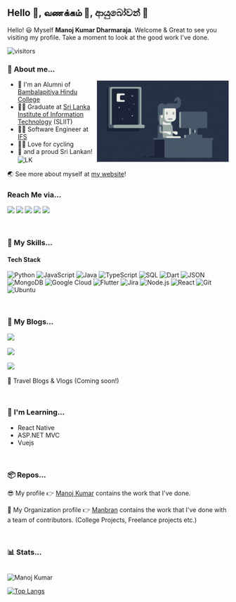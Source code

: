 ## Hello 👋, வணக்கம் 🙏, ආයුබෝවන් 🙏

Hello! 😃 Myself **Manoj Kumar Dharmaraja**. Welcome & Great to see you visiting my profile. Take a moment to look at the good work I've done.

![visitors](https://visitor-badge.glitch.me/badge?page_id=manoj997.manoj997)

### 📜 **About me...**

<img alt="Night Coding" src="https://raw.githubusercontent.com/AVS1508/AVS1508/master/assets/Night-Coding.gif" align="right"/>

- 🏫 I'm an Alumni of [Bambalapitiya Hindu College](https://www.hcc.lk) <br>
- 👨‍🎓 Graduate at [Sri Lanka Institute of Information Technology](https://www.sliit.lk/) (SLIIT)<br>
- 👩‍💻 Software Engineer at [IFS](https://www.ifs.com/lk/) <br>
- 🚴‍♀️ Love for cycling <br>
- 💖 and a proud Sri Lankan!
  <img align="center" alt="LK" width="75px" src="https://thumbs.gfycat.com/AnotherShadyDormouse-size_restricted.gif"/>

🌏 See more about myself at [my website](https://manoj-kumar.me)!
<br>

### **Reach Me via...**

[![](https://img.shields.io/badge/GitHub-100000?style=for-the-badge&logo=github&logoColor=white)](https://www.github.com/manoj997)
[![](https://img.shields.io/badge/Facebook-1877F2?style=for-the-badge&logo=facebook&logoColor=white)](https://www.facebook.com/manojKumar.dharmaraj)
[![](https://img.shields.io/badge/Twitter-1DA1F2?style=for-the-badge&logo=twitter&logoColor=white)](https://twitter.com/manoj_dharmaraj)
[![](https://img.shields.io/badge/LinkedIn-0077B5?style=for-the-badge&logo=linkedin&logoColor=white)](https://www.linkedin.com/in/manojkumardharmaraja/)
[![](https://img.shields.io/badge/Stack_Overflow-FE7A16?style=for-the-badge&logo=stack-overflow&logoColor=white)](https://stackoverflow.com/users/9983802/)

<br>

### **💪 My Skills...**

#### **Tech Stack**

![Python](https://img.shields.io/badge/-Python-000?&logo=python)
![JavaScript](https://img.shields.io/badge/-JavaScript-000?&logo=JavaScript&logoColor=ddc508)
![Java](https://img.shields.io/badge/-Java-000?&logo=Java&logoColor=orange)
![TypeScript](https://img.shields.io/badge/-TypeScript-000?&logo=TypeScript&logoColor=007ACC)
![SQL](https://img.shields.io/badge/-SQL-000?&logo=MySQL&logoColor=white)
![Dart](https://img.shields.io/badge/-Dart-000?&logo=dart&logoColor=2196F3)
![JSON](https://img.shields.io/badge/-JSON-000?&logo=json&logoColor=yellow)
![MongoDB](https://img.shields.io/badge/-MongoDB-000?style=round&logo=mongodb)
![Google Cloud](https://img.shields.io/badge/-Google%20Cloud-000?style=round&logo=google)
![Flutter](https://img.shields.io/badge/-Flutter-000?&logo=Flutter&logoColor=2196F3)
![Jira](https://img.shields.io/badge/-Jira-000?&logo=Jira-Software&logoColor=0052CC)
![Node.js](https://img.shields.io/badge/-Node.js-000?&logo=node.js)
![React](https://img.shields.io/badge/-React-000?&logo=React)
![Git](https://img.shields.io/badge/-Git-000?style=round&logo=git)
![Ubuntu](https://img.shields.io/badge/Ubuntu-000?&logo=ubuntu&logoColor=white)

<br>

### 📰 **My Blogs...**

[![](https://img.shields.io/badge/dev.to-0A0A0A?style=for-the-badge&logo=dev.to&logoColor=white)](https://dev.to/manoj997)

[![](https://img.shields.io/badge/Kumars_blogs-FF5722?style=for-the-badge&logo=blogger&logoColor=white)](https://kumars-blogs.blogspot.com/)

[![](https://img.shields.io/badge/Tech_Blogs-FF5722?style=for-the-badge&logo=blogger&logoColor=white)](https://manoj-techblogs.blogspot.com/)

👣 Travel Blogs & Vlogs (Coming soon!)

<br>

### 📖 **I'm Learning...**

- React Native
- ASP.NET MVC
- Vuejs

<br>

### 📦 **Repos...**

😎 My profile 👉 [Manoj Kumar](https://github.com/manoj997) contains the work that I've done.

🏢 My Organization profile 👉 [Manbran](https://github.com/manobran) contains the work that I've done with a team of contributors. (College Projects, Freelance projects etc.)

<br>

### 📊 **Stats...**

<br>

<img src="https://github-readme-stats.vercel.app/api?username=manoj997&show_icons=true&count_private=true&theme=dark" alt="Manoj Kumar" />

<br>

[![Top Langs](https://github-readme-stats.vercel.app/api/top-langs/?username=manoj997&layout=compact&theme=dark)](https://github.com/anuraghazra/github-readme-stats)

<!--
**manoj997/manoj997** is a ✨ _special_ ✨ repository because its `README.md` (this file) appears on your GitHub profile.

Here are some ideas to get you started:

- 🔭 I’m currently working on ...
- 🌱 I’m currently learning ...
- 👯 I’m looking to collaborate on ...
- 🤔 I’m looking for help with ...
- 💬 Ask me about ...
- 📫 How to reach me: ...
- 😄 Pronouns: ...
- ⚡ Fun fact: ...
-->
